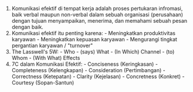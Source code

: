 1. Komunikasi efektif di tempat kerja adalah proses pertukaran infromasi, baik verbal maupun non-verbal dalam sebuah organisasi (perusahaan) dengan tujuan menyampaikan, menerima, dan memahami sebuah pesan dengan baik.
2. Komunikasi efektif itu penting karena: - Meningkatkan produktivitas karyawan  - Meningkatkan kepuasan karyawan  - Mengurangi tingkat pergantian karyawan / "turnover"
3. The Lasswell's 5W: - Who  - (says) What  - (In Which) Channel  - (to) Whom  - (With What) Effects
4. 7C dalam Komunikasi Efektif: - Conciseness (Keringkasan)  - Completeness (Kelengkapan)  - Consideration (Pertimbangan)  - Correctness (Ketepatan)  - Clarity (Kejelasan)  - Concretness (Konkret)  - Courtesy (Sopan-Santun)
